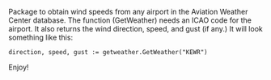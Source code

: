 Package to obtain wind speeds from any airport in the Aviation Weather Center database.
The function (GetWeather) needs an ICAO code for the airport. It also returns the wind direction, speed, and gust (if any.) It will look something like this:
```
direction, speed, gust := getweather.GetWeather("KEWR")
```
Enjoy!
